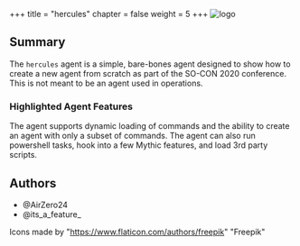 +++
title = "hercules"
chapter = false
weight = 5
+++
![logo](/agents/hercules/hercules.svg?width=200px)
## Summary

The `hercules` agent is a simple, bare-bones agent designed to show how to create a new agent from scratch as part of the SO-CON 2020 conference. This is not meant to be an agent used in operations.

### Highlighted Agent Features
The agent supports dynamic loading of commands and the ability to create an agent with only a subset of commands. The agent can also run powershell tasks, hook into a few Mythic features, and load 3rd party scripts.

## Authors
* @AirZero24
* @its_a_feature_

Icons made by "https://www.flaticon.com/authors/freepik" "Freepik"
